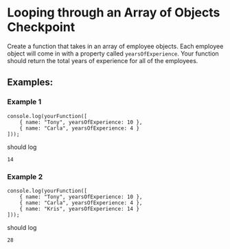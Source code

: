 # Looping through an Array of Objects Checkpoint

Create a function that takes in an array of employee objects. Each employee object will come in with a property called `yearsOfExperience`.
Your function should return the total years of experience for all of the employees.

## Examples:

### Example 1

```
console.log(yourFunction([
    { name: "Tony", yearsOfExperience: 10 }, 
    { name: "Carla", yearsOfExperience: 4 }
]));
```

should log 

```
14
```

### Example 2

```
console.log(yourFunction([
    { name: "Tony", yearsOfExperience: 10 }, 
    { name: "Carla", yearsOfExperience: 4 },
    { name: "Kris", yearsOfExperience: 14 }
]));
```

should log


```
28
```


